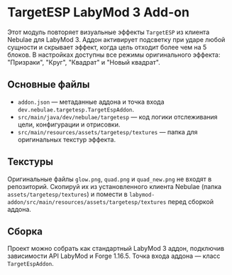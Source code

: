 # TargetESP LabyMod 3 Add-on

Этот модуль повторяет визуальные эффекты `TargetESP` из клиента Nebulae для LabyMod 3. Аддон активирует подсветку при ударе любой сущности и скрывает эффект, когда цель отходит более чем на 5 блоков. В настройках доступны все режимы оригинального эффекта: "Призраки", "Круг", "Квадрат" и "Новый квадрат".

## Основные файлы

- `addon.json` — метаданные аддона и точка входа `dev.nebulae.targetesp.TargetEspAddon`.
- `src/main/java/dev/nebulae/targetesp` — код логики отслеживания цели, конфигурации и отрисовки.
- `src/main/resources/assets/targetesp/textures` — папка для оригинальных текстур эффекта.

## Текстуры

Оригинальные файлы `glow.png`, `quad.png` и `quad_new.png` не входят в репозиторий. Скопируй их из установленного клиента Nebulae (папка `assets/targetesp/textures`) и помести в `labymod-addon/src/main/resources/assets/targetesp/textures` перед сборкой аддона.

## Сборка

Проект можно собрать как стандартный LabyMod 3 аддон, подключив зависимости API LabyMod и Forge 1.16.5. Точка входа аддона — класс `TargetEspAddon`.
